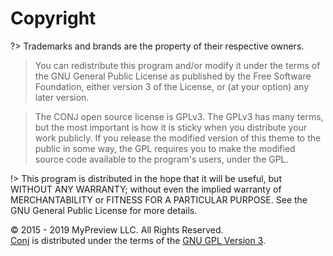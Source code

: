 # Copyright

?> Trademarks and brands are the property of their respective owners.

> You can redistribute this program and/or modify it under the terms of the GNU General Public License as published by the Free Software Foundation, either version 3 of the License, or (at your option) any later version.

> The CONJ open source license is GPLv3. The GPLv3 has many terms, but the most important is how it is sticky when you distribute your work publicly. If you release the modified version of this theme to the public in some way, the GPL requires you to make the modified source code available to the program's users, under the GPL.

!> This program is distributed in the hope that it will be useful, but WITHOUT ANY WARRANTY; without even the implied warranty of MERCHANTABILITY or FITNESS FOR A PARTICULAR PURPOSE. See the GNU General Public License for more details.

© 2015 - 2019 MyPreview LLC. All Rights Reserved.<br/>
[Conj](https://themeforest.net/item/conj-ecommerce-wordpress-theme/21935639?ref=mypreview) is distributed under the terms of the [GNU GPL Version 3](conj-wordpress-theme-license.md).
